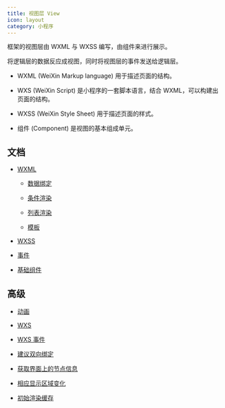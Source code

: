 ```yaml
---
title: 视图层 View
icon: layout
category: 小程序
---
```


框架的视图层由 WXML 与 WXSS 编写，由组件来进行展示。

将逻辑层的数据反应成视图，同时将视图层的事件发送给逻辑层。

- WXML (WeiXin Markup language) 用于描述页面的结构。

- WXS (WeiXin Script) 是小程序的一套脚本语言，结合 WXML，可以构建出页面的结构。

- WXSS (WeiXin Style Sheet) 用于描述页面的样式。

- 组件 (Component) 是视图的基本组成单元。

<!-- more -->

## 文档

- [WXML](wxml.md)

  - [数据绑定](data-bind.md)

  - [条件渲染](condition-render.md)

  - [列表渲染](list-render.md)

  - [模板](template.md)

- [WXSS](wxss.md)

- [事件](event.md)

- [基础组件](component.md)

## 高级

- [动画](animation.md) <Badge type="grey" text="高级" />

- [WXS](wxs.md) <Badge type="grey" text="高级" />

- [WXS 事件](wxs-event.md) <Badge type="grey" text="高级" />

- [建议双向绑定](model.md) <Badge type="grey" text="高级" />

- [获取界面上的节点信息](selector.md) <Badge type="grey" text="高级" />

- [相应显示区域变化](selector.md) <Badge type="grey" text="高级" />

- [初始渲染缓存](rendering-cache.md) <Badge type="grey" text="高级" />
